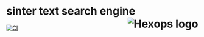 # sinter text search engine <a href="https://hexops.com"><img align="right" alt="Hexops logo" src="https://raw.githubusercontent.com/hexops/media/main/readme.svg"></img></a>

[![CI](https://github.com/hexops/sinter/workflows/CI/badge.svg)](https://github.com/hexops/sinter/actions)
